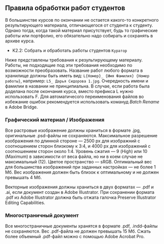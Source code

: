 ## Правила обработки работ студентов

В большинстве курсов по окончании не остается какого-то конкретного результирующего материала, отличающегося от студента к студенту. Однако тогда, когда такой материал присутствует, будь то графические работы или портфолио, его обязательно надо собирать и сохранять в архиве курса.

* K2.2: Собрать и обработать работы студентов `Куратор`

Ниже представлены требования к результирующему материалу. Работы, не подходящие под эти требования необходимо по возможности преобразовать.
Название работ любого формата в хранилище должны быть иметь вид: `L{Номер}_ {Имя Фамилия} {Номер работы}`, например: `L5_ Дарья Сидорова 1.jpg`. Очередность имени и фамилии в названии не принципиальна. В случае, если работа была доделана после окончания курса, вместо префикса L нужно использовать F. Для автоматичесого переименования файлов во избежание ошибок рекомендуется использовать комануд *Batch Rename* в Adobe Bridge.

### Графический материал / Изображения

Все растровые изображение должны храниться в формате .jpg, оригинальные .psd-файлы не сохраняются. Максимальное разрешение изображения по длинной стороне — 2500 px для изображний с соотношением сторон близкому к 3:4, и 4000 px для изображений с соотношением сторон около 1:4. Уровень сжатия — 9 (High) или 10 (Maximum) в зависимости от веса файла, но ни в коем случае не максимальный (12). Цветое пространство — sRGB. Оптимальный вес для большинства изображений при заданных настройках — не более 1 Мб. Вес изображения должен быть близок к оптимальному и не должен превышать 4&nbsp;Мб.

Векторные изображения должны храниться в двух форматах — .pdf и .ai, если документ создан в Adobe Illustrator. При сохранении формата .pdf из Adobe Illustrator должна быть отжата галочка Preserve Illustrator Editing Capabilities.

### Многостраничный документ

Все многостраничные документы хранятся в формате .pdf, .indd-файлы не сохраняются. Вес .pdf-файла не должен превышать 15 Мб. Сжать более объемный .pdf-файл можно с помощью Adobe Acrobat Pro.

